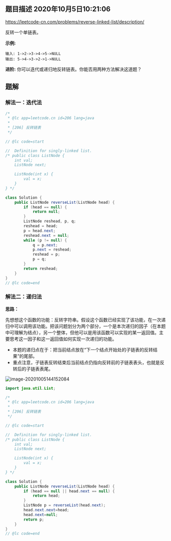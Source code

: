## 题目描述	2020年10月5日10:21:06

https://leetcode-cn.com/problems/reverse-linked-list/description/

反转一个单链表。

**示例:**

```
输入: 1->2->3->4->5->NULL
输出: 5->4->3->2->1->NULL
```

**进阶:**
你可以迭代或递归地反转链表。你能否用两种方法解决这道题？

## 题解

### 解法一：迭代法

```java
/*
 * @lc app=leetcode.cn id=206 lang=java
 *
 * [206] 反转链表
 */

// @lc code=start

//  Definition for singly-linked list.
/* public class ListNode {
    int val;
    ListNode next;

    ListNode(int x) {
        val = x;
    }
} */

class Solution {
    public ListNode reverseList(ListNode head) {
        if (head == null) {
            return null;
        }
        ListNode reshead, p, q;
        reshead = head;
        p = head.next;
        reshead.next = null;
        while (p != null) {
            q = p.next;
            p.next = reshead;
            reshead = p;
            p = q;
        }
        return reshead;
    }
}
// @lc code=end

```

### 解法二：递归法

**思路：**

先想想这个函数的功能：反转字符串。假设这个函数已经实现了该功能，在一次递归中可以调用该功能。把该问题划分为两个部分，一个是本次递归的因子（在本题中可理解为结点），另一个整体，但他可以是用该函数可以实现的某一返回值。主要思考这一因子和这一返回值如何实现一次递归的功能。

- 本题的递归点在于：把当前结点放在“下一个结点开始处的子链表的反转结果”的尾部。
- 重点注意，子链表反转结束后当前结点仍指向反转前的子链表表头，也就是反转后的子链表表尾。

![image-20201005144152084](image/image-20201005144152084.png)

```java
import java.util.List;

/*
 * @lc app=leetcode.cn id=206 lang=java
 *
 * [206] 反转链表
 */

// @lc code=start

//  Definition for singly-linked list.
/* public class ListNode {
    int val;
    ListNode next;

    ListNode(int x) {
        val = x;
    }
} */

class Solution {
    public ListNode reverseList(ListNode head) {
        if (head == null || head.next == null) {
            return head;
        }
        ListNode p = reverseList(head.next);
        head.next.next=head;
        head.next=null;
        return p;
    }
}
// @lc code=end

```

